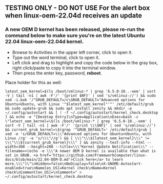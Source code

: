 ## TESTING ONLY - DO NOT USE For the alert box when linux-oem-22.04d receives an update

### A new OEM D kernel has been released, please re-run the command below to make sure you're on the latest Ubuntu 22.04 linux-oem-22.04d kernel.

- Browse to Activities in the upper left corner, click to open it.
- Type out the word terminal, click to open it.
- Left click and drag to highlight and copy the code below in the gray box, right click/paste to copy it into the terminal window.
- Then press the enter key, password, **reboot**.



Place holder for this as well:

```
latest_oem_kernel=$(ls /boot/vmlinuz-* | grep '6.5.0-10..-oem' | sort -V | tail -n1 | awk -F'/' '{print $NF}' | sed 's/vmlinuz-//') && sudo sed -i.bak '/^GRUB_DEFAULT=/c\GRUB_DEFAULT="Advanced options for Ubuntu>Ubuntu, with Linux '"$latest_oem_kernel"'"' /etc/default/grub && sudo update-grub && sudo apt install zenity && mkdir -p ~/.config/autostart && [ ! -f ~/.config/autostart/kernel_check.desktop ] && echo -e "[Desktop Entry]\nType=Application\nExec=bash -c \"latest_oem_kernel=\$(ls /boot/vmlinuz-* | grep '6.5.0-10..-oem' | sort -V | tail -n1 | awk -F'/' '{print \\\$NF}' | sed 's/vmlinuz-//') && current_grub_kernel=\$(grep '^GRUB_DEFAULT=' /etc/default/grub | sed -e 's/GRUB_DEFAULT=\\\"Advanced options for Ubuntu>Ubuntu, with Linux //g' -e 's/\\\"//g') && [ \\\"\\\${latest_oem_kernel}\\\" != \\\"\\\${current_grub_kernel}\\\" ] && zenity --text-info --html --width=300 --height=200 --title=\\\"Kernel Update Notification\\\" --filename=<(echo -e \\\"A newer OEM D kernel is available than what is set in GRUB. <a href='https://github.com/FrameworkComputer/linux-docs/blob/main/22.04-OEM-D.md'>Click here</a> to learn more.\\\")\"\nHidden=false\nNoDisplay=false\nX-GNOME-Autostart-enabled=true\nName[en_US]=Kernel check\nName=Kernel check\nComment[en_US]=\nComment=" > ~/.config/autostart/kernel_check.desktop
```
